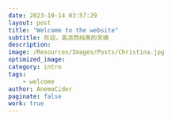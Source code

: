 ```yaml
---
date: 2023-10-14 03:57:29
layout: post
title: "Welcome to the website"
subtitle: 欢迎，高洁而纯真的灵魂
description:
image: /Resources/Images/Posts/Christina.jpg
optimized_image:
category: intro
tags:
    - welcome
author: AnemoCider
paginate: false
work: true
---
```

